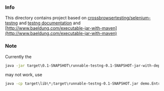 
### Info

This directory contains project
based on [crossbrowsertesting/selenium-testng](https://github.com/crossbrowsertesting/selenium-testng)
and [testng documentation](http://testng.org/doc/documentation-main.html#running-testng-programmatically)
and [http://www.baeldung.com/executable-jar-with-maven](http://www.baeldung.com/executable-jar-with-maven)

### Note

Currently the 

```cmd
java -jar target\0.1-SNAPSHOT\runnable-testng-0.1-SNAPSHOT-jar-with-dependencies.jar
```
may not work, use
```cmd
java -cp target\lib\*;target\runnable-testng-0.1-SNAPSHOT.jar demo.EntryPoint
```
